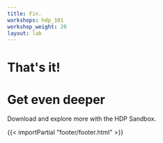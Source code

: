 ```yaml
---
title: Fin.
workshops: hdp_101
workshop_weight: 20
layout: lab
---
```


# That's it!

# Get even deeper
Download and explore more with the HDP Sandbox.

{{< importPartial "footer/footer.html" >}}
